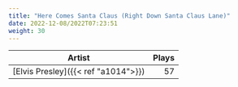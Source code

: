 ```yaml
---
title: "Here Comes Santa Claus (Right Down Santa Claus Lane)"
date: 2022-12-08/2022T07:23:51
weight: 30
---
```




 Artist | Plays 
----- | -----:
[Elvis Presley]({{< ref "a1014">}}) | 57
